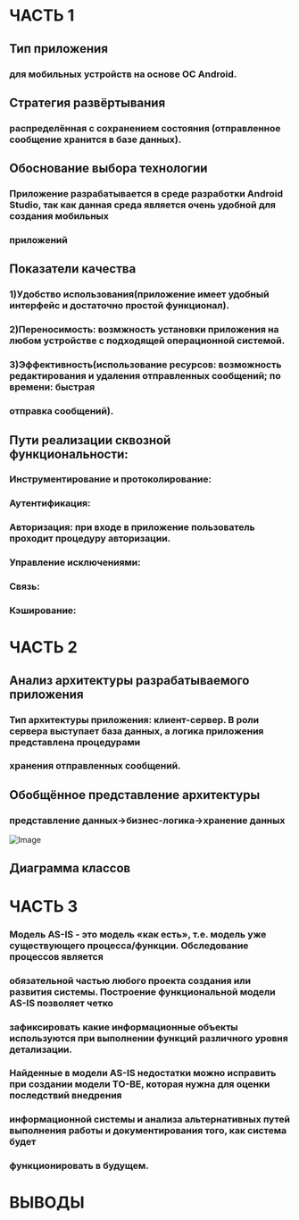# ЧАСТЬ 1
## Тип приложения
### для мобильных устройств на основе ОС Android.
## Стратегия развёртывания
### распределённая с сохранением состояния (отправленное сообщение хранится в базе данных).
## Обоснование выбора технологии
### Приложение разрабатывается в среде разработки Android Studio, так как данная среда является очень удобной для создания мобильных
### приложений
## Показатели качества
### 1)Удобство использования(приложение имеет удобный интерфейс и достаточно простой функционал).
### 2)Переносимость: возмжность установки приложения на любом устройстве с подходящей операционной системой.
### 3)Эффективность(использование ресурсов: возможность редактирования и удаления отправленных сообщений; по времени: быстрая
### отправка сообщений).
## Пути реализации сквозной функциональности:
### Инструментирование и протоколирование:
### Аутентификация:
### Авторизация: при входе в приложение пользователь проходит процедуру авторизации.
### Управление исключениями:
### Связь:
### Кэширование:

# ЧАСТЬ 2
## Анализ архитектуры разрабатываемого приложения
### Тип архитектуры приложения: клиент-сервер. В роли сервера выступает база данных, а логика приложения представлена процедурами
### хранения отправленных сообщений. 
## Обобщённое представление архитектуры
### представление данных->бизнес-логика->хранение данных
![Image](https://github.com/SexyalGUN/Gym-Diary/blob/master/архитектура.png)

## Диаграмма классов

# ЧАСТЬ 3
### Модель AS-IS - это модель «как есть», т.е. модель уже существующего процесса/функции. Обследование процессов является
### обязательной частью любого проекта создания или развития системы. Построение функциональной модели AS-IS позволяет четко
### зафиксировать какие информационные объекты используются при выполнении функций различного уровня детализации.
### Найденные в модели AS-IS недостатки можно исправить при создании модели ТО-ВЕ, которая нужна для оценки последствий внедрения
### информационной системы и анализа альтернативных путей выполнения работы и документирования того, как система будет
### функционировать в будущем.

# ВЫВОДЫ

